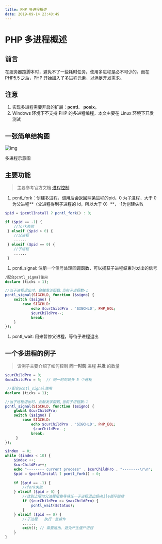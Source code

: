 ```yaml
---
title: PHP 多进程概述
date: 2019-09-14 23:40:49
---
```

# PHP 多进程概述

## 前言

在服务器跑脚本时，避免不了一些耗时任务，使用多进程是必不可少的。而在 PHP5.5 之后，PHP 开始加入了多进程元素，以满足开发需求。

## 注意

1. 实现多进程需要开启的扩展：**pcntl**、 **posix**。
2. Windows 环境下不支持 PHP 的多进程编程，本文主要在 Linux 环境下开发测试

## 一张简单结构图

![img](https:////upload-images.jianshu.io/upload_images/3188339-aa22e91e83bedea9.PNG?imageMogr2/auto-orient/strip|imageView2/2/w/571/format/webp)

多进程示意图

## 主要功能

> 主要参考官方文档 [进程控制](http://php.net/manual/en/book.pcntl.php#book.pcntl)

1. pcntl_fork：创建多进程，调用后会返回两条进程的pid，0 为子进程，大于 0 为父进程**（父进程得到子进程的 id，所以大于 0）**，-1为创建失败

```php
$pid = $pcntlInstall ? pcntl_fork() : 0;

if ($pid == -1) {
    //fork失败
 } elseif ($pid > 0) {
    //父进程
    ......
 } elseif ($pid == 0) {
    //子进程
    ......
 }
```

1. pcntl_signal: 注册一个信号处理回调函数，可以捕获子进程结束时发出的信号

```php
/配合pcntl_signal使用
declare (ticks = 1);

//当子进程退出时，会触发该函数,当前子进程数-1
pcntl_signal(SIGCHLD, function ($signo) {
    switch ($signo) {
        case SIGCHLD:
            echo $curChildPro . 'SIGCHLD', PHP_EOL;
            $curChildPro--;
            break;
    }
});
```

1. pcntl_wait: 用来暂停父进程，等待子进程退出

## 一个多进程的例子

> 该例子主要介绍了如何控制 **同一时刻** 进程 **并发** 的数量

```php
$curChildPro = 0;
$maxChildPro = 5;  // 同一时刻最多 5 个进程

 //配合pcntl_signal使用
declare (ticks = 1);

//当子进程退出时，会触发该函数,当前子进程数-1
pcntl_signal(SIGCHLD, function ($signo) {
    global $curChildPro;
    switch ($signo) {
        case SIGCHLD:
            echo $curChildPro . 'SIGCHLD', PHP_EOL;
             $curChildPro--;
            break;
     }
});

$index  = 0;
while ($index < 10) {
    $index ++;
    $curChildPro++;
    echo "-------- current process" . $curChildPro . "--------\r\n";
    $pid = $pcntlInstall ? pcntl_fork() : 0;
    
    if ($pid == -1) {
        //fork失败
    } elseif ($pid > 0) {
        //达到上限时父进程阻塞等待任一子进程退出后while循环继续
        if ($curChildPro >= $maxChildPro) {
            pcntl_wait($status);
        }
    } elseif ($pid == 0) {
        //子进程   执行一些操作
        ......
        exit(); // 需要退出，避免产生僵尸进程
    }
}
```